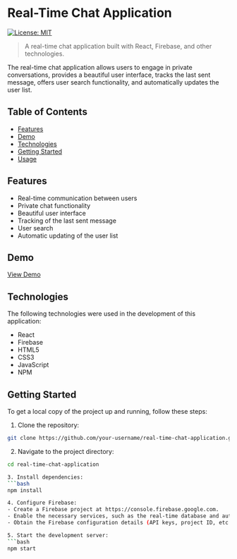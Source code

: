 # Real-Time Chat Application

[![License: MIT](https://img.shields.io/badge/License-MIT-blue.svg)](https://opensource.org/licenses/MIT)

> A real-time chat application built with React, Firebase, and other technologies.

The real-time chat application allows users to engage in private conversations, provides a beautiful user interface, tracks the last sent message, offers user search functionality, and automatically updates the user list.

## Table of Contents

- [Features](#features)
- [Demo](#demo)
- [Technologies](#technologies)
- [Getting Started](#getting-started)
- [Usage](#usage)

## Features

- Real-time communication between users
- Private chat functionality
- Beautiful user interface
- Tracking of the last sent message
- User search
- Automatic updating of the user list

## Demo

[View Demo](https://your-demo-url.com)

## Technologies

The following technologies were used in the development of this application:

- React
- Firebase
- HTML5
- CSS3
- JavaScript
- NPM

## Getting Started

To get a local copy of the project up and running, follow these steps:

1. Clone the repository:
```bash
git clone https://github.com/your-username/real-time-chat-application.git
```

2. Navigate to the project directory:
```bash
cd real-time-chat-application

3. Install dependencies:
```bash
npm install

4. Configure Firebase:
- Create a Firebase project at https://console.firebase.google.com.
- Enable the necessary services, such as the real-time database and authentication.
- Obtain the Firebase configuration details (API keys, project ID, etc.).

5. Start the development server:
```bash
npm start
